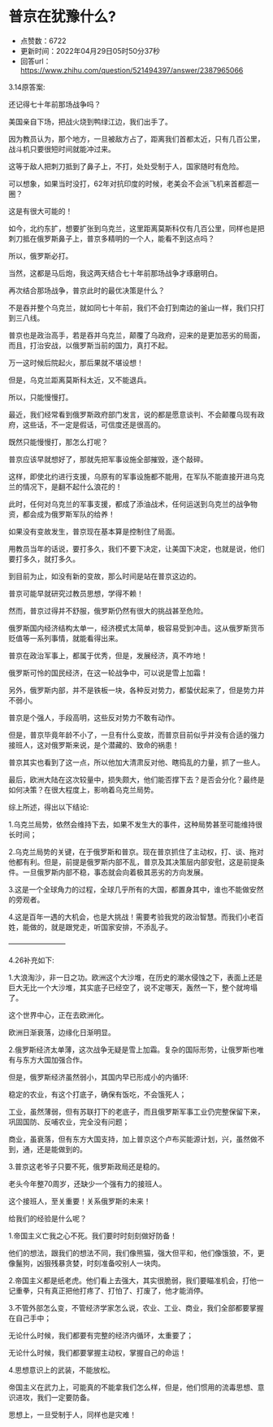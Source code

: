 # 普京在犹豫什么?
- 点赞数：6722
- 更新时间：2022年04月29日05时50分37秒
- 回答url：https://www.zhihu.com/question/521494397/answer/2387965066
<body>
 <p data-pid="jRxAwTIJ">3.14原答案:</p>
 <p data-pid="B-ClNDaJ">还记得七十年前那场战争吗？</p>
 <p data-pid="hHGhgJuI">美国亲自下场，把战火烧到鸭绿江边，我们出手了。</p>
 <p data-pid="TLBRQpGh">因为教员认为，那个地方，一旦被敌方占了，距离我们首都太近，只有几百公里，战斗机只要很短时间就能冲过来。</p>
 <p data-pid="x617A7-m">这等于敌人把刺刀抵到了鼻子上，不打，处处受制于人，国家随时有危险。</p>
 <p data-pid="vvagKRbm">可以想象，如果当时没打，62年对抗印度的时候，老美会不会派飞机来首都逛一圈？</p>
 <p data-pid="73NZZUTw">这是有很大可能的！</p>
 <p data-pid="M5JY-qYJ">如今，北约东扩，想要扩张到乌克兰，这里距离莫斯科仅有几百公里，同样也是把刺刀抵在俄罗斯鼻子上，普京多精明的一个人，能看不到这点吗？</p>
 <p data-pid="Eu6AlTA0">所以，俄罗斯必打。</p>
 <p data-pid="Ikp2Debs">当然，这都是马后炮，我这两天结合七十年前那场战争才琢磨明白。</p>
 <p data-pid="O7JtXU0k">再次结合那场战争，普京此时的最优决策是什么？</p>
 <p data-pid="OkkvEHlX">不是吞并整个乌克兰，就如同七十年前，我们不会打到南边的釜山一样，我们只打到三八线。</p>
 <p data-pid="w9-ahqn9">普京也是政治高手，若是吞并乌克兰，颠覆了乌政府，迎来的是更加恶劣的局面，而且，打治安战，以俄罗斯当前的国力，真打不起。</p>
 <p data-pid="Md4BSFgV">万一这时候后院起火，那后果就不堪设想！</p>
 <p data-pid="fCcromlO">但是，乌克兰距离莫斯科太近，又不能退兵。</p>
 <p data-pid="rVh_nbHr">所以，只能慢慢打。</p>
 <p data-pid="7CuVC2nD">最近，我们经常看到俄罗斯政府部门发言，说的都是愿意谈判、不会颠覆乌现有政府，这些话，不一定是假话，可信度还是很高的。</p>
 <p data-pid="IZK3VcHb">既然只能慢慢打，那怎么打呢？</p>
 <p data-pid="BNRqA2Yw">普京应该早就想好了，那就先把军事设施全部摧毁，逐个敲碎。</p>
 <p data-pid="2mf0_pKK">这样，即使北约进行支援，乌原有的军事设施都不能用，在军队不能直接开进乌克兰的情况下，是翻不起什么浪花的！</p>
 <p data-pid="djpDgPEO">此时，任何对乌克兰的军事支援，都成了添油战术，任何运送到乌克兰的战争物资，都会成为俄罗斯军队的给养！</p>
 <p data-pid="MmWb7SNb">如果没有变故发生，普京现在基本算是控制住了局面。</p>
 <p data-pid="A9_7iHEl">用教员当年的话说，要打多久，我们不要下决定，让美国下决定，也就是说，他们要打多久，就打多久。</p>
 <p data-pid="9qljxsGk">到目前为止，如没有新的变故，那么时间是站在普京这边的。</p>
 <p data-pid="VArwxjZq">普京可能早就研究过教员思想，学得不赖！</p>
 <p data-pid="1N6fOL5f">然而，普京过得并不舒服，俄罗斯仍然有很大的挑战甚至危险。</p>
 <p data-pid="CYYkj_7S">俄罗斯国内经济结构太单一，经济模式太简单，极容易受到冲击。这从俄罗斯货币贬值等一系列事情，就能看得出来。</p>
 <p data-pid="yjM1Uluj">普京在政治军事上，都属于优秀，但是，发展经济，真不咋地！</p>
 <p data-pid="1SUhiiz-">俄罗斯可怜的国民经济，在这一轮战争中，可以说是雪上加霜！</p>
 <p data-pid="tcwTgOBB">另外，俄罗斯内部，并不是铁板一块，各种反对势力，都蛰伏起来了，但是势力并不弱小。</p>
 <p data-pid="kCFdAPsg">普京是个强人，手段高明，这些反对势力不敢有动作。</p>
 <p data-pid="U6L69KvJ">但是，普京毕竟年龄不小了，一旦有什么变故，而普京目前似乎并没有合适的强力接班人，这对俄罗斯来说，是个潜藏的、致命的祸患！</p>
 <p data-pid="bmFdWWqw">普京其实也看到了这一点，所以他加大清肃反对他、瞎捣乱的力量，抓了一些人。</p>
 <p data-pid="MKxCYAEs">最后，欧洲大陆在这次较量中，损失颇大，他们能否撑下去？是否会分化？最终是如何决策？在很大程度上，影响着乌克兰局势。</p>
 <p data-pid="lEoPwogN">综上所述，得出以下结论:</p>
 <p data-pid="zMNzynib">1.乌克兰局势，依然会维持下去，如果不发生大的事件，这种局势甚至可能维持很长时间；</p>
 <p data-pid="PReDQHmj">2.乌克兰局势的关键，在于俄罗斯和普京。现在普京抓住了主动权，打、谈、拖对他都有利。但是，前提是俄罗斯内部不乱，普京及其决策层内部安慰，这是前提条件。一旦俄罗斯内部不稳，事态就会向着极其恶劣的方向发展。</p>
 <p data-pid="CLOHS9z5">3.这是一个全球角力的过程，全球几乎所有的大国，都置身其中，谁也不能做安然的旁观者。</p>
 <p data-pid="GA0qP0tJ">4.这是百年一遇的大机会，也是大挑战！需要考验我党的政治智慧。而我们小老百姓，能做的，就是跟党走，听国家安排，不添乱子。</p>
 <p data-pid="Oqg9QdS3">————————</p>
 <p data-pid="qGmUCfop">4.26补充如下:</p>
 <p data-pid="jeZb47QJ">1.大浪淘沙，非一日之功。欧洲这个大沙堆，在历史的潮水侵蚀之下，表面上还是巨大无比一个大沙堆，其实底子已经空了，说不定哪天，轰然一下，整个就垮塌了。</p>
 <p data-pid="7i3BG6G3">这个世界中心，正在去欧洲化。</p>
 <p data-pid="hzKNfcyb">欧洲日渐衰落，边缘化日渐明显。</p>
 <p data-pid="I_kNTSIh">2.俄罗斯经济太单薄，这次战争无疑是雪上加霜。复杂的国际形势，让俄罗斯也唯有与东方大国加强合作。</p>
 <p data-pid="9wEAezSb">但是，俄罗斯经济虽然弱小，其国内早已形成小的内循环:</p>
 <p data-pid="zERlkQNK">稳定的农业，有这个打底子，确保有饭吃，不会饿死人；</p>
 <p data-pid="6ZZrxC7k">工业，虽然薄弱，但有苏联打下的老底子，而且俄罗斯军事工业仍完整保留下来，巩固国防、反哺农业，完全没有问题；</p>
 <p data-pid="TZ8-Znr-">商业，虽衰落，但有东方大国支持，加上普京这个卢布买能源计划，兴，虽然做不到，通，还是能做到的。</p>
 <p data-pid="pzFr9i2U">3.普京这老爷子只要不死，俄罗斯政局还是稳的。</p>
 <p data-pid="JN4Bf_tY">老头今年整70周岁，还缺少一个强有力的接班人。</p>
 <p data-pid="-mz5OoO7">这个接班人，至关重要！关系俄罗斯的未来！</p>
 <p data-pid="bNB-zDWb">给我们的经验是什么呢？</p>
 <p data-pid="SKSviwcM">1.帝国主义亡我之心不死。我们要时时刻刻做好防备！</p>
 <p data-pid="9NkIhfrQ">他们的想法，跟我们的想法不同，我们像熊猫，强大但平和，他们像饿狼，不，更像鬣狗，凶狠残暴贪婪，时刻准备咬别人一块肉。</p>
 <p data-pid="_bP3raPS">2.帝国主义都是纸老虎。他们看上去强大，其实很脆弱，我们要瞄准机会，打他一记重拳，只有真正把他打疼了、打怕了、打废了，他才能消停。</p>
 <p data-pid="tbt5fsUZ">3.不管外部怎么变，不管经济学家怎么说，农业、工业、商业，我们全部都要掌握在自己手中；</p>
 <p data-pid="7uS4kLER">无论什么时候，我们都要有完整的经济内循环，太重要了；</p>
 <p data-pid="IkEB3Tpp">无论什么时候，我们都要掌握主动权，掌握自己的命运！</p>
 <p data-pid="WVFzuLeQ">4.思想意识上的武装，不能放松。</p>
 <p data-pid="OtZvnB3T">帝国主义在武力上，可能真的不能拿我们怎么样，但是，他们惯用的流毒思想、意识进攻，我们一定要防备。</p>
 <p data-pid="TMGFDe5c">思想上，一旦受制于人，同样也是灾难！</p>
</body>